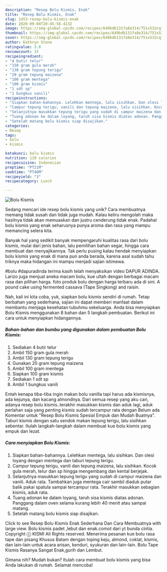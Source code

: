 ```yaml
---
description: "Resep Bolu Kismis, Enak"
title: "Resep Bolu Kismis, Enak"
slug: 1453-resep-bolu-kismis-enak
date: 2020-09-04T20:45:58.413Z
image: https://img-global.cpcdn.com/recipes/649bdb131fa8e314/751x532cq70/bolu-kismis-foto-resep-utama.jpg
thumbnail: https://img-global.cpcdn.com/recipes/649bdb131fa8e314/751x532cq70/bolu-kismis-foto-resep-utama.jpg
cover: https://img-global.cpcdn.com/recipes/649bdb131fa8e314/751x532cq70/bolu-kismis-foto-resep-utama.jpg
author: Kathryn Stone
ratingvalue: 3.8
reviewcount: 15
recipeingredient:
- "4 butir telur"
- "150 gram gula merah"
- "130 gram tepung terigu"
- "20 gram tepung maizena"
- "100 gram mentega"
- "100 gram kismis"
- "1 sdt sp"
- "1 bungkus vanili"
recipeinstructions:
- "Siapkan bahan-bahannya. Lelehkan mentega, lalu sisihkan. Dan olesi loyang dengan mentega dan taburi tepung terigu."
- "Campur tepung terigu, vanili dan tepung maizena, lalu sisihkan. Kocok gula merah, telur dan sp hingga mengembang dan kental berjejak."
- "Selanjutnya masukkan tepung terigu yang sudah di campur maizena dan vanili. Aduk rata. Tambahkan juga mentega cair sambil diaduk putar balik pakai spatula sampai tercampur rata. Terakhir masukkan sebagian kismis, aduk rata."
- "Tuang adonan ke dalam loyang, taruh sisa kismis diatas adonan. Panggang dalam oven selama kurang lebih 40 menit atau sampai matang."
- "Setelah matang bolu kismis siap disajikan."
categories:
- Resep
tags:
- bolu
- kismis

katakunci: bolu kismis 
nutrition: 119 calories
recipecuisine: Indonesian
preptime: "PT21M"
cooktime: "PT46M"
recipeyield: "3"
recipecategory: Lunch

---
```



![Bolu Kismis](https://img-global.cpcdn.com/recipes/649bdb131fa8e314/751x532cq70/bolu-kismis-foto-resep-utama.jpg)

Sedang mencari ide resep bolu kismis yang unik? Cara membuatnya memang tidak susah dan tidak juga mudah. Kalau keliru mengolah maka hasilnya tidak akan memuaskan dan justru cenderung tidak enak. Padahal bolu kismis yang enak seharusnya punya aroma dan rasa yang mampu memancing selera kita.

Banyak hal yang sedikit banyak mempengaruhi kualitas rasa dari bolu kismis, mulai dari jenis bahan, lalu pemilihan bahan segar, hingga cara membuat dan menyajikannya. Tak perlu pusing kalau hendak menyiapkan bolu kismis yang enak di mana pun anda berada, karena asal sudah tahu triknya maka hidangan ini mampu menjadi sajian istimewa.

#bolu #dapuradinda terima kasih telah menyaksikan video DAPUR ADINDA. Larizo juga menjual aneka macam bolu, kue ultah dengan berbagai macam rasa dan pilihan harga. foto produk bolu dengan harga terbaru ada di sini. A pound cake using fermented cassava (Tape Singkong) and raisin.


Nah, kali ini kita coba, yuk, siapkan bolu kismis sendiri di rumah. Tetap berbahan yang sederhana, sajian ini dapat memberi manfaat dalam membantu menjaga kesehatan tubuhmu sekeluarga. Anda bisa menyiapkan Bolu Kismis menggunakan 8 bahan dan 5 langkah pembuatan. Berikut ini cara untuk menyiapkan hidangannya.

<!--inarticleads1-->

##### Bahan-bahan dan bumbu yang digunakan dalam pembuatan Bolu Kismis:

1. Sediakan 4 butir telur
1. Ambil 150 gram gula merah
1. Ambil 130 gram tepung terigu
1. Gunakan 20 gram tepung maizena
1. Ambil 100 gram mentega
1. Siapkan 100 gram kismis
1. Sediakan 1 sdt sp
1. Ambil 1 bungkus vanili


Entah kenapa tiba-tiba ingin makan bolu vanilla tapi harus ada kismisnya, ada kejunya, dan kacang almondnya. Dari semua resep yang aku cari, adanya resep bolu kismis..terakhir masukkan kismis dan aduk lagi, aduk perlahan saja yang penting kismis sudah tercampur rata dengan Belum ada Komentar untuk &#34;Resep Bolu Kismis Spesial Empuk dan Mudah Buatnya&#34;. Taburi kismis dengan satu sendok makan tepung terigu, lalu sisihkan sebentar. Itulah langkah-langkah dalam membuat kue bolu kismis yang empuk dan lezat. 

<!--inarticleads2-->

##### Cara menyiapkan Bolu Kismis:

1. Siapkan bahan-bahannya. Lelehkan mentega, lalu sisihkan. Dan olesi loyang dengan mentega dan taburi tepung terigu.
1. Campur tepung terigu, vanili dan tepung maizena, lalu sisihkan. Kocok gula merah, telur dan sp hingga mengembang dan kental berjejak.
1. Selanjutnya masukkan tepung terigu yang sudah di campur maizena dan vanili. Aduk rata. Tambahkan juga mentega cair sambil diaduk putar balik pakai spatula sampai tercampur rata. Terakhir masukkan sebagian kismis, aduk rata.
1. Tuang adonan ke dalam loyang, taruh sisa kismis diatas adonan. Panggang dalam oven selama kurang lebih 40 menit atau sampai matang.
1. Setelah matang bolu kismis siap disajikan.


Click to see Resep Bolu Kismis Enak Sederhana Dan Cara Membuatnya with large view. Bolu kismis padet ,lebut dan enak.comot dari yt bunda cintia. Copyright ⓒ KISMI All Rights reserved. Menerima pesanan kue bolu rasa tape dan pisang Khusus Batam dengan toping keju, almond, coklat, kismis, dan lain-lain untuk acara arisan, kenduri, syukuran dan lain-lain. Bolu Tape Kismis Rasanya Sangat Enak,gurih dan Lembut. 

Gimana nih? Mudah bukan? Itulah cara membuat bolu kismis yang bisa Anda lakukan di rumah. Selamat mencoba!
